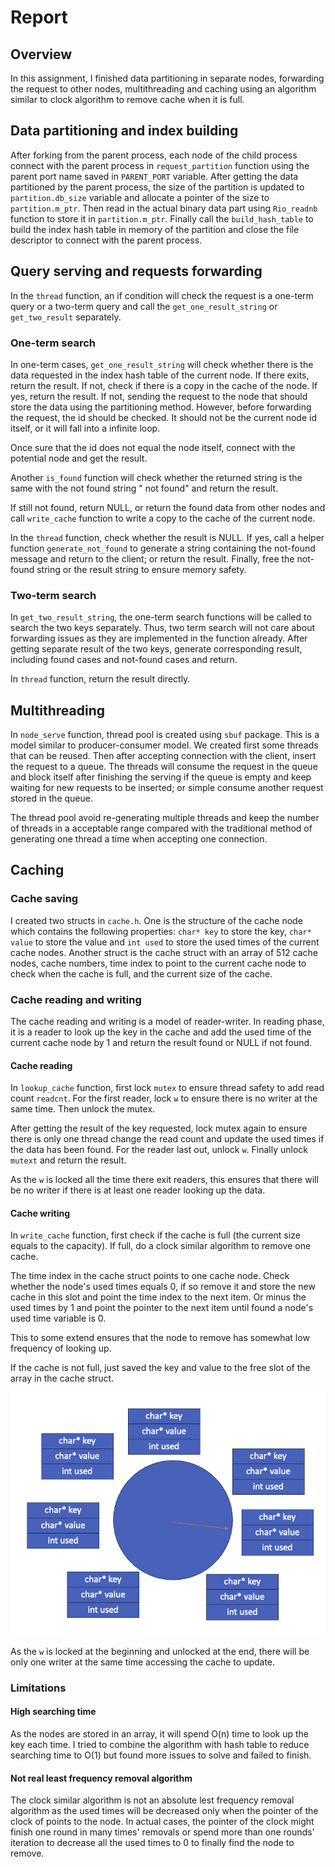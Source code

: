 # Report
## Overview
In this assignment, I finished data partitioning in separate nodes, forwarding the request to other nodes, multithreading and caching using an algorithm similar to clock algorithm to remove cache when it is full.

## Data partitioning and index building
After forking from the parent process, each node of the child process connect with the parent process in `request_partition` function using the parent port name saved in `PARENT_PORT` variable. After getting the data partitioned by the parent process, the size of the partition is updated to `partition.db_size` variable and allocate a pointer of the size to `partition.m_ptr`. Then read in the actual binary data part using `Rio_readnb` function to store it in `partition.m_ptr`. Finally call the `build_hash_table` to build the index hash table in memory of the partition and close the file descriptor to connect with the parent process.

## Query serving and requests forwarding
In the `thread` function, an if condition will check the request is a one-term query or a two-term query and call the `get_one_result_string` or `get_two_result` separately.

### One-term search
In one-term cases, `get_one_result_string` will check whether there is the data requested in the index hash table of the current node. If there exits, return the result. If not, check if there is a copy in the cache of the node. If yes, return the result. If not, sending the request to the node that should store the data using the partitioning method. However, before forwarding the request, the id should be checked. It should not be the current node id itself, or it will fall into a infinite loop. 

Once sure that the id does not equal the node itself, connect with the potential node and get the result.

Another `is_found` function will check whether the returned string is the same with the not found string "<key> not found" and return the result.

If still not found, return NULL, or return the found data from other nodes and call `write_cache` function to write a copy to the cache of the current node.

In the `thread` function, check whether the result is NULL. If yes, call a helper function `generate_not_found` to generate a string containing the not-found message and return to the client; or return the result. Finally, free the not-found string or the result string to ensure memory safety.

### Two-term search
In `get_two_result_string`, the one-term search functions will be called to search the two keys separately. Thus, two term search will not care about forwarding issues as they are implemented in the function already. After getting separate result of the two keys, generate corresponding result, including found cases and not-found cases and return.

In `thread` function, return the result directly.

## Multithreading
In `node_serve` function, thread pool is created using `sbuf` package. This is a model similar to producer-consumer model. We created first some threads that can be reused. Then after accepting connection with the client, insert the request to a queue. The threads will consume the request in the queue and block itself after finishing the serving if the queue is empty and keep waiting for new requests to be inserted; or simple consume another request stored in the queue. 

The thread pool avoid re-generating multiple threads and keep the number of threads in a acceptable range compared with the traditional method of generating one thread a time when accepting one connection.

## Caching
### Cache saving
I created two structs in `cache.h`. One is the structure of the cache node which contains the following properties: `char* key` to store the key, `char* value` to store the value and `int used` to store the used times of the current cache nodes. Another struct is the cache struct with an array of 512 cache nodes, cache numbers, time index to point to the current cache node to check when the cache is full, and the current size of the cache.

### Cache reading and writing
The cache reading and writing is a model of reader-writer. In reading phase, it is a reader to look up the key in the cache and add the used time of the current cache node by 1 and return the result found or NULL if not found.

#### Cache reading
In `lookup_cache` function, first lock  `mutex` to ensure thread safety to add read count `readcnt`. For the first reader, lock `w` to ensure there is no writer at the same time. Then unlock the mutex. 

After getting the result of the key requested, lock mutex again to ensure there is only one thread change the read count and update the used times if the data has been found. For the reader last out, unlock `w`. Finally unlock `mutext` and return the result.

As the `w` is locked all the time there exit readers, this ensures that there will be no writer if there is at least one reader looking up the data.

#### Cache writing
In `write_cache` function, first check if the cache is full (the current size equals to the capacity). If full, do a clock similar algorithm to remove one cache.

The time index in the cache struct points to one cache node. Check whether the node's used times equals 0, if so remove it and store the new cache in this slot and point the time index to the next item. Or minus the used times by 1 and point the pointer to the next item until found a node's used time variable is 0.

This to some extend ensures that the node to remove has somewhat low frequency of looking up.

If the cache is not full, just saved the key and value to the free slot of the array in the cache struct.

![clock_similar_algorithm](assets/clock.png)

As the `w` is locked at the beginning and unlocked at the end, there will be only one writer at the same time accessing the cache to update.

### Limitations
#### High searching time
As the nodes are stored in an array, it will spend O(n) time to look up the key each time. I tried to combine the algorithm with hash table to reduce searching time to O(1) but found more issues to solve and failed to finish.

#### Not real least frequency removal algorithm
The clock similar algorithm is not an absolute lest frequency removal algorithm as the used times will be decreased only when the pointer of the clock of points to the node. In actual cases, the pointer of the clock might finish one round in many times' removals or spend more than one rounds' iteration to decrease all the used times to 0 to finally find the node to remove.